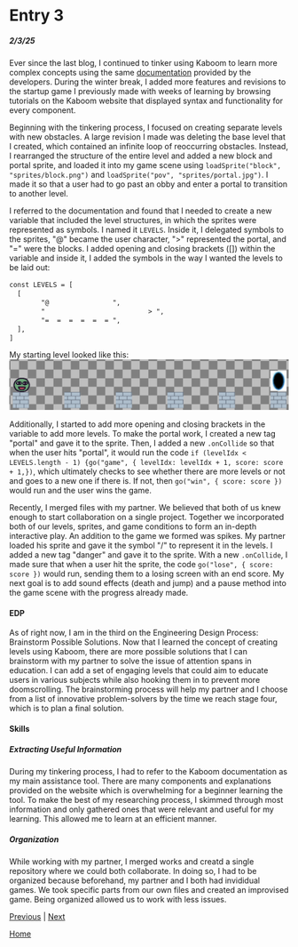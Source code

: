 # Entry 3
##### 2/3/25

Ever since the last blog, I continued to tinker using Kaboom to learn more complex concepts using the same [documentation](https://kaboomjs.com/blog) provided by the developers. During the winter break, I added more features and revisions to the startup game I previously made with weeks of learning by browsing tutorials on the Kaboom website that displayed syntax and functionality for every component.

Beginning with the tinkering process, I focused on creating separate levels with new obstacles. A large revision I made was deleting the base level that I created, which contained an infinite loop of reoccurring obstacles. Instead, I rearranged the structure of the entire level and added a new block and portal sprite, and loaded it into my game scene using `loadSprite("block", "sprites/block.png")` and `loadSprite("pov", "sprites/portal.jpg")`. I made it so that a user had to go past an obby and enter a portal to transition to another level.

I referred to the documentation and found that I needed to create a new variable that included the level structures, in which the sprites were represented as symbols. I named it `LEVELS`. Inside it, I delegated symbols to the sprites, "@" became the user character, ">" represented the portal, and "=" were the blocks. I added opening and closing brackets ([]) within the variable and inside it, I added the symbols in the way I wanted the levels to be laid out:

``` JS
const LEVELS = [
  [
        "@				  ",
		"				           > ",
        "=  =  =  =  =  = ",
  ],
]
```

My starting level looked like this:
![Game Image](level1.png)


Additionally, I started to add more opening and closing brackets in the variable to add more levels. To make the portal work, I created a new tag "portal" and gave it to the sprite. Then, I added a new `.onCollide` so that when the user hits "portal", it would run the code `if (levelIdx < LEVELS.length - 1) {go("game", { levelIdx: levelIdx + 1, score: score + 1,})`, which ultimately checks to see whether there are more levels or not and goes to a new one if there is. If not, then `go("win", { score: score })` would run and the user wins the game.

Recently, I merged files with my partner. We believed that both of us knew enough to start collaboration on a single project. Together we incorporated both of our levels, sprites, and game conditions to form an in-depth interactive play. An addition to the game we formed was spikes. My partner loaded his sprite and gave it the symbol "/" to represent it in the levels. I added a new tag "danger" and gave it to the sprite. With a new `.onCollide`, I made sure that when a user hit the sprite, the code `go("lose", { score: score })` would run, sending them to a losing screen with an end score. My next goal is to add sound effects (death and jump) and a pause method into the game scene with the progress already made.

#### EDP
As of right now, I am in the third on the Engineering Design Process: Brainstorm Possible Solutions. Now that I learned the concept of creating levels using Kaboom, there are more possible solutions that I can brainstorm with my partner to solve the issue of attention spans in education. I can add a set of engaging levels that could aim to educate users in various subjects while also hooking them in to prevent more doomscrolling. The brainstorming process will help my partner and I choose from a list of innovative problem-solvers by the time we reach stage four, which is to plan a final solution.

#### Skills
##### Extracting Useful Information
During my tinkering process, I had to refer to the Kaboom documentation as my main assistance tool. There are many components and explanations provided on the website which is overwhelming for a beginner learning the tool. To make the best of my researching process, I skimmed through most information and only gathered ones that were relevant and useful for my learning. This allowed me to learn at an efficient manner.


##### Organization
While working with my partner, I merged works and creatd a single repository where we could both collaborate. In doing so, I had to be organized because beforehand, my partner and I both had invididual games. We took specific parts from our own files and created an improvised game. Being organized allowed us to work with less issues.





[Previous](entry02.md) | [Next](entry04.md)

[Home](../README.md)

